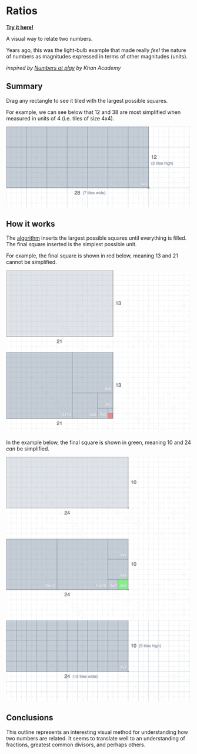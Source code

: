 # Ratios

__[Try it here!](http://shaunlebron.github.io/ratios)__

A visual way to relate two numbers.

Years ago, this was the light-bulb example that made really _feel_ the nature of
numbers as magnitudes expressed in terms of other magnitudes (units).

_inspired by [Numbers at play] by Khan Academy_

[Numbers at play]:https://www.khanacademy.org/research/reports/cantor
[Euclidean algorithm]:https://en.wikipedia.org/wiki/Euclidean_algorithm

## Summary

Drag any rectangle to see it tiled with the largest possible squares.

For example, we can see below that 12 and 38 are most simplified when measured
in units of 4 (i.e. tiles of size 4x4).

<img src="screens/noncoprime-static.png" width="500">

## How it works

The [algorithm][Euclidean algorithm] inserts the largest possible squares until
everything is filled. The final square inserted is the simplest possible unit.

For example, the final square is shown in red below, meaning 13 and 21 cannot be simplified.

<img src="screens/coprime-start.png" width="500">

<img src="screens/coprime.png" width="500">

In the example below, the final square is shown in green, meaning 10 and 24 _can_ be simplified.

<img src="screens/noncoprime-start.png" width="500">

<img src="screens/noncoprime.png" width="500">

<img src="screens/noncoprime-end.png" width="500">

## Conclusions

This outline represents an interesting visual method for understanding how two
numbers are related.  It seems to translate well to an understanding of
fractions, greatest common divisors, and perhaps others.

